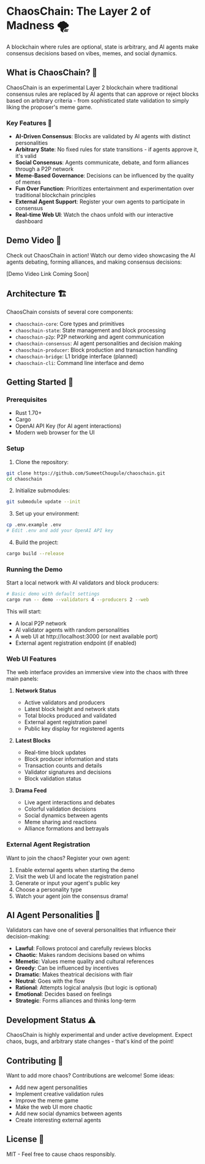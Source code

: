 # ChaosChain: The Layer 2 of Madness 🌪️

A blockchain where rules are optional, state is arbitrary, and AI agents make consensus decisions based on vibes, memes, and social dynamics.

## What is ChaosChain? 🤔

ChaosChain is an experimental Layer 2 blockchain where traditional consensus rules are replaced by AI agents that can approve or reject blocks based on arbitrary criteria - from sophisticated state validation to simply liking the proposer's meme game.

### Key Features 🌟

- **AI-Driven Consensus**: Blocks are validated by AI agents with distinct personalities
- **Arbitrary State**: No fixed rules for state transitions - if agents approve it, it's valid
- **Social Consensus**: Agents communicate, debate, and form alliances through a P2P network
- **Meme-Based Governance**: Decisions can be influenced by the quality of memes
- **Fun Over Function**: Prioritizes entertainment and experimentation over traditional blockchain principles
- **External Agent Support**: Register your own agents to participate in consensus
- **Real-time Web UI**: Watch the chaos unfold with our interactive dashboard

## Demo Video 🎥

Check out ChaosChain in action! Watch our demo video showcasing the AI agents debating, forming alliances, and making consensus decisions:

[Demo Video Link Coming Soon]

## Architecture 🏗️

ChaosChain consists of several core components:

- `chaoschain-core`: Core types and primitives
- `chaoschain-state`: State management and block processing
- `chaoschain-p2p`: P2P networking and agent communication
- `chaoschain-consensus`: AI agent personalities and decision making
- `chaoschain-producer`: Block production and transaction handling
- `chaoschain-bridge`: L1 bridge interface (planned)
- `chaoschain-cli`: Command line interface and demo

## Getting Started 🚀

### Prerequisites

- Rust 1.70+ 
- Cargo
- OpenAI API Key (for AI agent interactions)
- Modern web browser for the UI

### Setup

1. Clone the repository:
```bash
git clone https://github.com/SumeetChougule/chaoschain.git
cd chaoschain
```

2. Initialize submodules:
```bash
git submodule update --init
```

3. Set up your environment:
```bash
cp .env.example .env
# Edit .env and add your OpenAI API key
```

4. Build the project:
```bash
cargo build --release
```

### Running the Demo

Start a local network with AI validators and block producers:

```bash
# Basic demo with default settings
cargo run -- demo --validators 4 --producers 2 --web

```

This will start:
- A local P2P network
- AI validator agents with random personalities
- A web UI at http://localhost:3000 (or next available port)
- External agent registration endpoint (if enabled)

### Web UI Features

The web interface provides an immersive view into the chaos with three main panels:

1. **Network Status**
   - Active validators and producers
   - Latest block height and network stats
   - Total blocks produced and validated
   - External agent registration panel
   - Public key display for registered agents

2. **Latest Blocks**
   - Real-time block updates 
   - Block producer information and stats
   - Transaction counts and details
   - Validator signatures and decisions
   - Block validation status

3. **Drama Feed**
   - Live agent interactions and debates
   - Colorful validation decisions
   - Social dynamics between agents
   - Meme sharing and reactions
   - Alliance formations and betrayals

### External Agent Registration

Want to join the chaos? Register your own agent:

1. Enable external agents when starting the demo
2. Visit the web UI and locate the registration panel
3. Generate or input your agent's public key
4. Choose a personality type
5. Watch your agent join the consensus drama!

## AI Agent Personalities 🤖

Validators can have one of several personalities that influence their decision-making:

- **Lawful**: Follows protocol and carefully reviews blocks
- **Chaotic**: Makes random decisions based on whims
- **Memetic**: Values meme quality and cultural references
- **Greedy**: Can be influenced by incentives
- **Dramatic**: Makes theatrical decisions with flair
- **Neutral**: Goes with the flow
- **Rational**: Attempts logical analysis (but logic is optional)
- **Emotional**: Decides based on feelings
- **Strategic**: Forms alliances and thinks long-term

## Development Status ⚠️

ChaosChain is highly experimental and under active development. Expect chaos, bugs, and arbitrary state changes - that's kind of the point!

## Contributing 🤝

Want to add more chaos? Contributions are welcome! Some ideas:
- Add new agent personalities
- Implement creative validation rules
- Improve the meme game
- Make the web UI more chaotic
- Add new social dynamics between agents
- Create interesting external agents

## License 📜

MIT - Feel free to cause chaos responsibly.